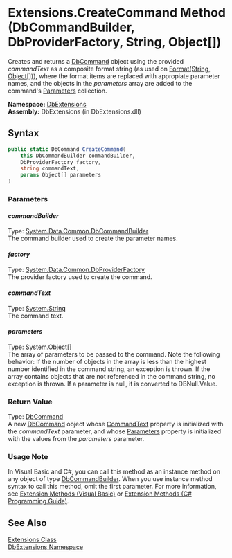 Extensions.CreateCommand Method (DbCommandBuilder, DbProviderFactory, String, Object[])
=======================================================================================
Creates and returns a [DbCommand][1] object using the provided *commandText* as a composite format string (as used on [Format(String, Object[])][2]), where the format items are replaced with appropiate parameter names, and the objects in the *parameters* array are added to the command's [Parameters][3] collection.

**Namespace:** [DbExtensions][4]  
**Assembly:** DbExtensions (in DbExtensions.dll)

Syntax
------

```csharp
public static DbCommand CreateCommand(
	this DbCommandBuilder commandBuilder,
	DbProviderFactory factory,
	string commandText,
	params Object[] parameters
)
```

### Parameters

#### *commandBuilder*
Type: [System.Data.Common.DbCommandBuilder][5]  
The command builder used to create the parameter names.

#### *factory*
Type: [System.Data.Common.DbProviderFactory][6]  
The provider factory used to create the command.

#### *commandText*
Type: [System.String][7]  
The command text.

#### *parameters*
Type: [System.Object][8][]  
 The array of parameters to be passed to the command. Note the following behavior: If the number of objects in the array is less than the highest number identified in the command string, an exception is thrown. If the array contains objects that are not referenced in the command string, no exception is thrown. If a parameter is null, it is converted to DBNull.Value.

### Return Value
Type: [DbCommand][1]  
 A new [DbCommand][1] object whose [CommandText][9] property is initialized with the *commandText* parameter, and whose [Parameters][3] property is initialized with the values from the *parameters* parameter. 
### Usage Note
In Visual Basic and C#, you can call this method as an instance method on any object of type [DbCommandBuilder][5]. When you use instance method syntax to call this method, omit the first parameter. For more information, see [Extension Methods (Visual Basic)][10] or [Extension Methods (C# Programming Guide)][11].

See Also
--------
[Extensions Class][12]  
[DbExtensions Namespace][4]  

[1]: http://msdn.microsoft.com/en-us/library/852d01k6
[2]: http://msdn.microsoft.com/en-us/library/b1csw23d
[3]: http://msdn.microsoft.com/en-us/library/9czdkzd1
[4]: ../README.md
[5]: http://msdn.microsoft.com/en-us/library/1b38ttdd
[6]: http://msdn.microsoft.com/en-us/library/c6c4a26c
[7]: http://msdn.microsoft.com/en-us/library/s1wwdcbf
[8]: http://msdn.microsoft.com/en-us/library/e5kfa45b
[9]: http://msdn.microsoft.com/en-us/library/9d2hk99t
[10]: http://msdn.microsoft.com/en-us/library/bb384936.aspx
[11]: http://msdn.microsoft.com/en-us/library/bb383977.aspx
[12]: README.md